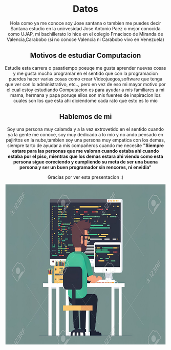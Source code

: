 <div align = "center">
<h1>Datos</h1>
<p>Hola como ya me conoce soy Jose santana o tambien me puedes decir Santana estudio en la unirvesidad Jose Antonio Paez o mejor conocida como UJAP, mi bachillerato lo hice en el colegio Frnacisco de Miranda de Valencia,Carabobo (si no conoce Valencia ni Carabobo vivo en Venezuela)</p>
<h2>Motivos de estudiar Computacion</h2>
<p>Estudie esta carrera o pasatiempo poeuqe me gusta aprender nuevas cosas y me gusta mucho programar en el sentido que con la programacion puerdes hacer varias cosas como crear Videojuegos,software que tenga que ver con lo administrativo, etc.., pero en vez de eso mi mayor motivo por el cual estoy estudiando Computacion es para ayudar a mis familiares a mi mama, hermana y papa poruqe ellos son mis fuentes de inspiracion los cuales son los que esta ahi diciendome cada rato que esto es lo mio</p>


<h2>Hablemos de mi</h2>
<p>Soy una persona muy calamda y a la vez extrovetido en el sentido cuando ya la gente me conoce, soy muy dedicado a lo mio y no ando pensado en pajiritos en la nube,tambien soy una persona muy empatica con los demas, siempre tarto de ayudar a mis compañeros cuando me necesite <b>"Siempre estare para las personas que me valoran cuando estaba ahi cuando estaba por el piso, mientras que los demas estara ahi viendo como esta persona sigue coreciendo y cumpliendo su meta de ser una buena persona y ser un buen programador sin rencores, ni envidia"</b></p>
</div>
<div align = "center">
  <p>Gracias por ver esta presentacion :)</p>
  <img src= 200185220-el-programador-es-software-de-codificación-y-programación.jpg width="500" height="500"
</div>

